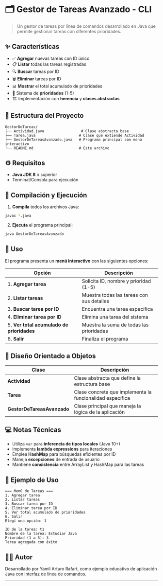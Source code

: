 # 🗂️ Gestor de Tareas Avanzado - CLI

> Un gestor de tareas por línea de comandos desarrollado en Java que permite gestionar tareas con diferentes prioridades.

## ✨ Características

- ✅ **Agregar** nuevas tareas con ID único
- 📋 **Listar** todas las tareas registradas  
- 🔍 **Buscar** tareas por ID
- 🗑️ **Eliminar** tareas por ID
- 📊 **Mostrar** el total acumulado de prioridades
- 🎯 Sistema de **prioridades** (1-5)
- 🏗️ Implementación con **herencia** y **clases abstractas**

## 📁 Estructura del Proyecto

```
GestorDeTareas/
├── Actividad.java                 # Clase abstracta base
├── Tarea.java                    # Clase que extiende Actividad
├── GestorDeTareasAvanzado.java   # Programa principal con menú interactivo
└── README.md                     # Este archivo
```

## ⚙️ Requisitos

- **Java JDK 8** o superior
- Terminal/Consola para ejecución

## 🚀 Compilación y Ejecución

1. **Compila** todos los archivos Java:
```bash
javac *.java
```

2. **Ejecuta** el programa principal:
```bash
java GestorDeTareasAvanzado
```

## 📖 Uso

El programa presenta un **menú interactivo** con las siguientes opciones:

| Opción | Descripción |
|--------|-------------|
| 1. **Agregar tarea** | Solicita ID, nombre y prioridad (1-5) |
| 2. **Listar tareas** | Muestra todas las tareas con sus detalles |
| 3. **Buscar tarea por ID** | Encuentra una tarea específica |
| 4. **Eliminar tarea por ID** | Elimina una tarea del sistema |
| 5. **Ver total acumulado de prioridades** | Muestra la suma de todas las prioridades |
| 6. **Salir** | Finaliza el programa |

## 🧩 Diseño Orientado a Objetos

| Clase | Descripción |
|-------|-------------|
| **Actividad** | Clase abstracta que define la estructura base |
| **Tarea** | Clase concreta que implementa la funcionalidad específica |
| **GestorDeTareasAvanzado** | Clase principal que maneja la lógica de la aplicación |

## 💻 Notas Técnicas

- Utiliza `var` para **inferencia de tipos locales** (Java 10+)
- Implementa **lambda expressions** para iteraciones
- Emplea **HashMap** para búsquedas eficientes por ID
- Maneja **excepciones** de entrada de usuario
- Mantiene **consistencia** entre ArrayList y HashMap para las tareas

## 🎯 Ejemplo de Uso

```
=== Menú de Tareas ===
1. Agregar tarea
2. Listar tareas  
3. Buscar tarea por ID
4. Eliminar tarea por ID
5. Ver total acumulado de prioridades
6. Salir
Elegí una opción: 1

ID de la tarea: t1
Nombre de la tarea: Estudiar Java
Prioridad (1 a 5): 3
Tarea agregada con éxito
```

## 👨‍💻 Autor

Desarrollado por Yamil Arturo Rafart, como ejemplo educativo de aplicación Java con interfaz de línea de comandos.

---
